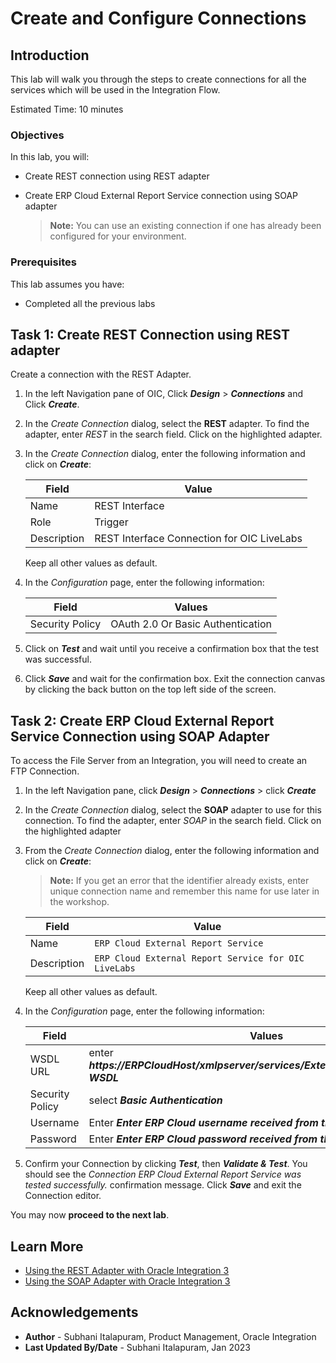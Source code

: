 # Create and Configure Connections

## Introduction


This lab will walk you through the steps to create connections for all the services which will be used in the Integration Flow.

Estimated Time: 10 minutes

### Objectives
In this lab, you will:
- Create REST connection using REST adapter
- Create ERP Cloud External Report Service connection using SOAP adapter

    > **Note:**  You can use an existing connection if one has already been configured for your environment.

### Prerequisites
This lab assumes you have:
- Completed all the previous labs


##	Task	1: Create REST Connection using REST adapter
Create a connection with the REST Adapter.

1. In the left Navigation pane of OIC, Click ***Design*** &gt; ***Connections*** and Click ***Create***.
2. In the *Create Connection* dialog, select the **REST** adapter. To find the adapter, enter *REST* in the search field. Click on the highlighted adapter.
3. In the *Create Connection* dialog, enter the following information and click on ***Create***:

    | **Field**        | **Value**          |       
    | --- | ----------- |
    | Name         | REST Interface     |
    | Role         | Trigger       |
    | Description  | REST Interface Connection for OIC LiveLabs |

    Keep all other values as default.

4. In the *Configuration* page, enter the following information:

    | **Field**  | **Values** |
    |---|---|
    |Security Policy | OAuth 2.0 Or Basic Authentication |

5. Click on ***Test***  and wait until you receive a confirmation box that the test was successful.
6. Click ***Save*** and wait for the confirmation box. Exit the connection canvas by clicking the back button on the top left side of the screen.


## Task 2: Create ERP Cloud External Report Service Connection using SOAP Adapter

To access the File Server from an Integration, you will need to create an FTP Connection.  

1. In the left Navigation pane, click ***Design*** &gt; ***Connections*** &gt; click ***Create***
2. In the *Create Connection* dialog, select the **SOAP** adapter to use for this connection. To find the adapter, enter *SOAP* in the search field. Click on the highlighted adapter
3. From the *Create Connection* dialog, enter the following information and click on ***Create***:

    > **Note:**  If you get an error that the identifier already exists, enter unique connection name and remember this name for use later in the workshop.

    | **Field**        | **Value**          |       
    | --- | ----------- |
    | Name         | `ERP Cloud External Report Service`       |
    | Description  | `ERP Cloud External Report Service for OIC LiveLabs` |

    Keep all other values as default.

4. In the *Configuration* page, enter the following information:

    | **Field**  | **Values** |
    |---|---|
    |WSDL URL | enter ***https://ERPCloudHost/xmlpserver/services/ExternalReportWSSService?WSDL*** |
    |Security Policy | select ***Basic Authentication*** |
    |Username | Enter ***Enter ERP Cloud username received from the instructor*** |
    |Password | Enter ***Enter ERP Cloud password received from the instructor*** |


5. Confirm your Connection by clicking ***Test***, then ***Validate & Test***. You should see the *Connection ERP Cloud External Report Service was tested successfully.* confirmation message. Click ***Save*** and exit the Connection editor.

You may now **proceed to the next lab**.

## Learn More

* [Using the REST Adapter with Oracle Integration 3](https://docs.oracle.com/en/cloud/paas/application-integration/rest-adapter/index.html)
* [Using the SOAP Adapter with Oracle Integration 3](https://docs.oracle.com/en/cloud/paas/application-integration/soap-adapter/index.html)

## Acknowledgements
* **Author** - Subhani Italapuram, Product Management, Oracle Integration
* **Last Updated By/Date** - Subhani Italapuram, Jan 2023
